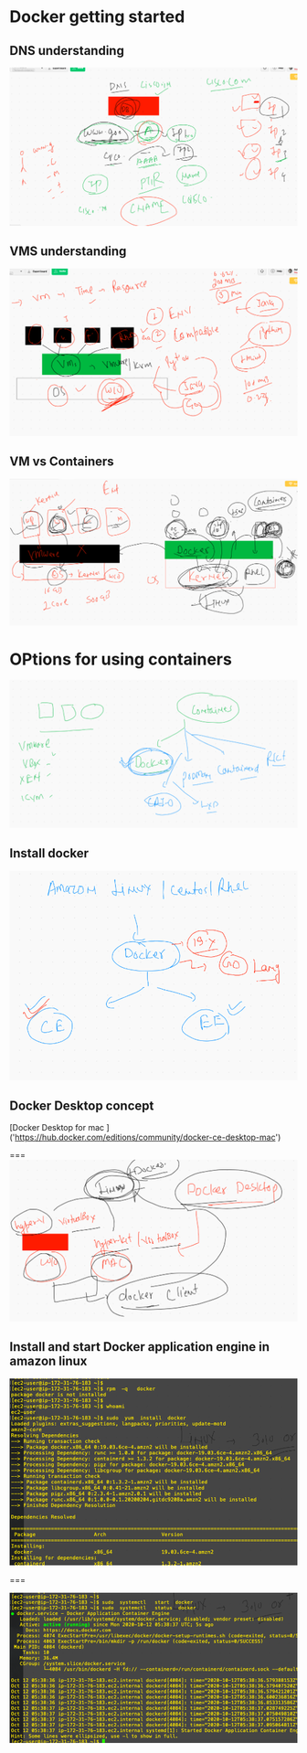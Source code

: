 # Docker getting started 

## DNS understanding 

<img src="dns.png">

## VMS understanding 

<img src="vms.png">

## VM vs Containers

<img src="c1.png">

# OPtions for using containers

<img src="c2.png">

## Install docker 

<img src="dinstall.png">

## Docker Desktop concept 

[Docker Desktop for mac ]  ('https://hub.docker.com/editions/community/docker-ce-desktop-mac')

===
<img src="dd.png">

## Install and start Docker application engine in amazon linux


<img src="dcinstall.png">

===

<img src="dcstart.png">

